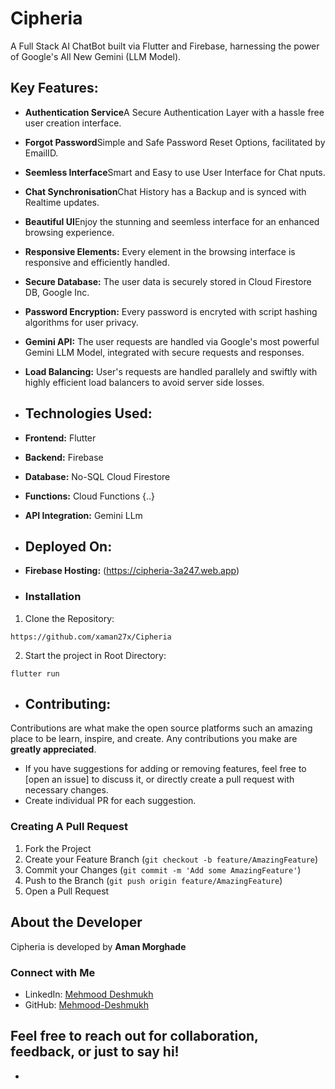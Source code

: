# Cipheria

A Full Stack AI ChatBot built via Flutter and Firebase, harnessing the power of Google's All New Gemini (LLM Model).

## Key Features:

- **Authentication Service**A Secure Authentication Layer with a hassle free user creation interface.
- **Forgot Password**Simple and Safe Password Reset Options, facilitated by EmailID.
- **Seemless Interface**Smart and Easy to use User Interface for Chat nputs.
- **Chat Synchronisation**Chat History has a Backup and is synced with Realtime updates.
- **Beautiful UI**Enjoy the stunning and seemless interface for an enhanced browsing experience.
- **Responsive Elements:** Every element in the browsing interface is responsive and efficiently handled.
- **Secure Database:** The user data is securely stored in Cloud Firestore DB, Google Inc.
- **Password Encryption:** Every password is encryted with script hashing algorithms for user privacy.
- **Gemini API:** The user requests are handled via Google's most powerful Gemini LLM Model, integrated with secure requests and responses.
- **Load Balancing:** User's requests are handled parallely and swiftly with highly efficient load balancers to avoid server side losses.

- ## Technologies Used:
- **Frontend:** Flutter
- **Backend:** Firebase
- **Database:** No-SQL Cloud Firestore
- **Functions:** Cloud Functions {..}
- **API Integration:** Gemini LLm

- ## Deployed On:
- **Firebase Hosting:** (https://cipheria-3a247.web.app)

- ### Installation
1. Clone the Repository:
```
https://github.com/xaman27x/Cipheria
```
2. Start the project in Root Directory:
```
flutter run
```
- ## Contributing:

Contributions are what make the open source platforms such an amazing place to be learn, inspire, and create. Any contributions you make are **greatly appreciated**.

-   If you have suggestions for adding or removing features, feel free to [open an issue] to discuss it, or directly create a pull request with necessary changes.
-   Create individual PR for each suggestion.

### Creating A Pull Request

1. Fork the Project
2. Create your Feature Branch (`git checkout -b feature/AmazingFeature`)
3. Commit your Changes (`git commit -m 'Add some AmazingFeature'`)
4. Push to the Branch (`git push origin feature/AmazingFeature`)
5. Open a Pull Request

## About the Developer

Cipheria is developed by **Aman Morghade**

### Connect with Me

- LinkedIn: [Mehmood Deshmukh](https://www.linkedin.com/in/amanmorghade)
- GitHub: [Mehmood-Deshmukh](https://github.com/xaman27x)

Feel free to reach out for collaboration, feedback, or just to say hi!
- 
- 

